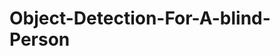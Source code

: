 # Object-Detection-For-A-blind-Person

<!-- using a pre-trained SSD (Single Shot Multibox Detector) model on a webcam feed
cv2,pyttsx3
dnn_detection model -->